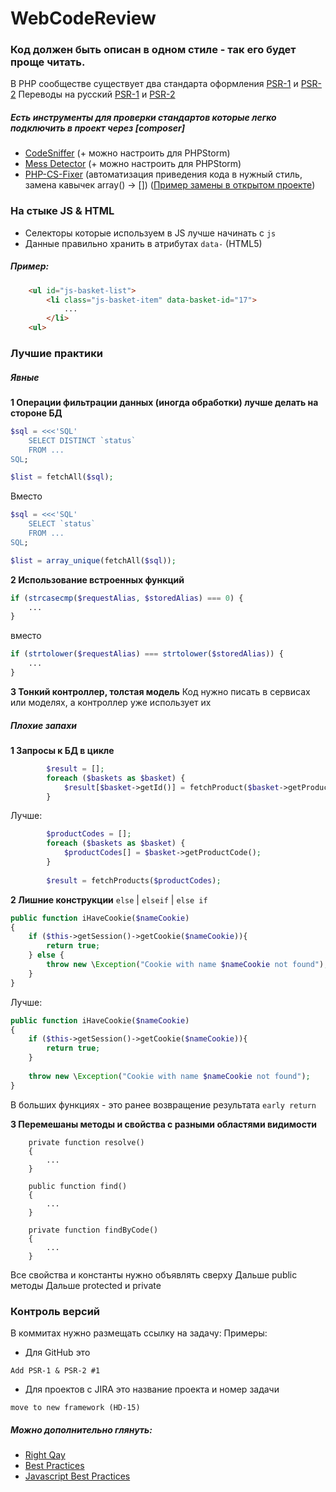 # WebCodeReview

### Код должен быть описан в одном стиле - так его будет проще читать.
В PHP сообществе существует два стандарта оформления [PSR-1](http://www.php-fig.org/psr/psr-1/) и [PSR-2](http://www.php-fig.org/psr/psr-2/)
Переводы на русский [PSR-1](http://svyatoslav.biz/misc/psr_translation/#_PSR-1) и [PSR-2](http://svyatoslav.biz/misc/psr_translation/#_PSR-2)

##### Есть инструменты для проверки стандартов которые легко подключить в проект через [composer]
* [CodeSniffer](https://github.com/squizlabs/PHP_CodeSniffer) (+ можно настроить для PHPStorm)
* [Mess Detector](https://github.com/phpmd/phpmd) (+ можно настроить для PHPStorm)
* [PHP-CS-Fixer](https://github.com/FriendsOfPHP/PHP-CS-Fixer) (автоматизация приведения кода в нужный стиль, замена кавычек array() -> []) ([Пример замены в открытом проекте](https://github.com/ruflin/Elastica/pull/1141))



### На стыке JS & HTML
* Селекторы которые используем в JS лучше начинать с `js`
* Данные правильно хранить в атрибутах `data-` (HTML5)

##### Пример:
```html
    <ul id="js-basket-list">
        <li class="js-basket-item" data-basket-id="17">
            ...
        </li>
    <ul>
```

### Лучшие практики

##### Явные
**1 Операции фильтрации данных (иногда обработки) лучше делать на стороне БД**
```php
$sql = <<<'SQL'
    SELECT DISTINCT `status`
    FROM ...
SQL;

$list = fetchAll($sql);
```

Вместо

```php
$sql = <<<'SQL'
    SELECT `status`
    FROM ...
SQL;

$list = array_unique(fetchAll($sql));
```

**2 Использование встроенных функций**
```php
if (strcasecmp($requestAlias, $storedAlias) === 0) {
    ...
}
```
вместо
```php
if (strtolower($requestAlias) === strtolower($storedAlias)) {
    ...
}
```
**3 Тонкий контроллер, толстая модель**
Код нужно писать в сервисах или моделях, а контроллер уже использует их

##### Плохие запахи
**1 Запросы к БД в цикле**
```php
        $result = [];
        foreach ($baskets as $basket) {
            $result[$basket->getId()] = fetchProduct($basket->getProductCode());
        }
```

Лучше:
```php
        $productCodes = [];
        foreach ($baskets as $basket) {
            $productCodes[] = $basket->getProductCode();
        }
        
        $result = fetchProducts($productCodes);
```

**2 Лишние конструкции** `else` | `elseif` | `else if`
```php
public function iHaveCookie($nameCookie)
{
    if ($this->getSession()->getCookie($nameCookie)){
        return true;
    } else {
        throw new \Exception("Cookie with name $nameCookie not found");
    }
}
```
Лучше:
```php
public function iHaveCookie($nameCookie)
{
    if ($this->getSession()->getCookie($nameCookie)){
        return true;
    }
         
    throw new \Exception("Cookie with name $nameCookie not found");
}
```
В больших функциях - это ранее возвращение результата `early return`

**3 Перемешаны методы и свойства с разными областями видимости**
```
    private function resolve()
    {
        ...
    }
    
    public function find()
    {
        ...
    }

    private function findByCode()
    {
        ...
    }

```
Все свойства и константы нужно объявлять сверху
Дальше public методы
Дальше protected и private 

### Контроль версий
В коммитах нужно размещать ссылку на задачу:
Примеры:
* Для GitHub это
```
Add PSR-1 & PSR-2 #1
```
* Для проектов с JIRA это название проекта и номер задачи
```
move to new framework (HD-15)
```


##### Можно дополнительно глянуть:
* [Right Qay](http://www.phptherightway.com/)
* [Best Practices](https://phpbestpractices.org/)
* [Javascript Best Practices](https://github.com/stevekwan/best-practices/blob/master/javascript/best-practices.md)